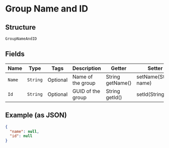
# Group Name and ID

## Structure

`GroupNameAndID`

## Fields

| Name | Type | Tags | Description | Getter | Setter |
|  --- | --- | --- | --- | --- | --- |
| `Name` | `String` | Optional | Name of the group | String getName() | setName(String name) |
| `Id` | `String` | Optional | GUID of the group | String getId() | setId(String id) |

## Example (as JSON)

```json
{
  "name": null,
  "id": null
}
```

